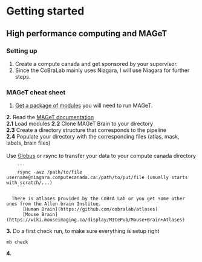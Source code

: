 # Getting started 
## High performance computing and MAGeT

### Setting up 
1. Create a compute canada and get sponsored by your supervisor.
2. Since the CoBraLab mainly uses Niagara, I will use Niagara for further steps.

### MAGeT cheat sheet
1. [Get a package of modules](https://github.com/CoBrALab/documentation/wiki/Getting-Started-on-Niagara) you will need to run MAGeT.
  
**2.** Read the [MAGeT documentation](https://github.com/CobraLab/documentation/wiki/MAGeTBrain)  
  **2.1** Load modules 
  **2.2** Clone MAGeT Brain to your directory  
  **2.3** Create a directory structure that corresponds to the pipeline  
  **2.4** Populate your directory with the corresponding files (atlas, mask, labels, brain files)        
  <br />
  Use [Globus](https://www.globus.org/) or rsync to transfer your data to your compute canada directory      
      
        ```
        rsync -avz /path/to/file username@niagara.computecanada.ca:/path/to/put/file (usually starts with scratch/...)
        ```  
    
      There is atlases provided by the CoBrA Lab or you get some other ones from the Allen brain Institue.      
          [Human Brain](https://github.com/cobralab/atlases)  
          [Mouse Brain](https://wiki.mouseimaging.ca/display/MICePub/Mouse+Brain+Atlases)  
    
**3.** Do a first check run, to make sure everything is setup right  
```
mb check
```
**4.**


